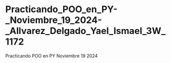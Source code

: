 # Practicando_POO_en_PY-_Noviembre_19_2024-_Allvarez_Delgado_Yael_Ismael_3W_1172
Practicando POO en PY  Noviembre 19 2024 
